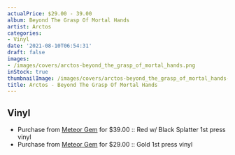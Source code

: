 ```yaml
---
actualPrice: $29.00 - 39.00
album: Beyond The Grasp Of Mortal Hands
artist: Arctos
categories:
- Vinyl
date: '2021-08-10T06:54:31'
draft: false
images:
- /images/covers/arctos-beyond_the_grasp_of_mortal_hands.png
inStock: true
thumbnailImage: /images/covers/arctos-beyond_the_grasp_of_mortal_hands-thumb.png
title: Arctos - Beyond The Grasp Of Mortal Hands
---
```


## Vinyl
* Purchase from [Meteor Gem](https://meteor-gem.com/products/arctos-beyond-the-grasp-of-mortal-hands) for $39.00 :: Red w/ Black Splatter 1st press vinyl
* Purchase from [Meteor Gem](https://meteor-gem.com/products/arctos-beyond-the-grasp-of-mortal-hands) for $29.00 :: Gold 1st press vinyl
